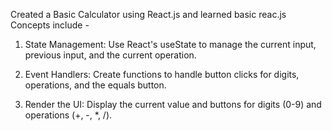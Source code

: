 Created a Basic Calculator using React.js and learned basic reac.js Concepts include -
1. State Management: Use React's useState to manage the current input, previous input, and the current operation.

2. Event Handlers: Create functions to handle button clicks for digits, operations, and the equals button.

3. Render the UI: Display the current value and buttons for digits (0-9) and operations (+, -, *, /).
